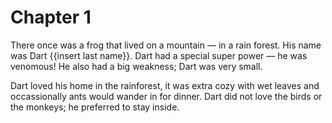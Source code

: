 # Chapter 1

There once was a frog that lived on a mountain — in a rain forest. His name was Dart {{insert last name}}. Dart had a special super power — he was venomous! He also had a big weakness; Dart was very small.

Dart loved his home in the rainforest, it was extra cozy with wet leaves and occassionally ants would wander in for dinner. Dart did not love the birds or the monkeys; he preferred to stay inside. 
